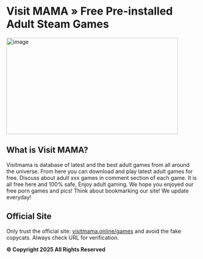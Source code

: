 # Visit MAMA » Free Pre-installed Adult Steam Games

<img width="450" height="253" alt="image" src="https://github.com/user-attachments/assets/e9a24971-2475-4a86-9bcf-1d2794f4eda2" />

## What is Visit MAMA?

Visitmama is database of latest and the best adult games from all around the universe. From here you can download and play latest adult games for free. Discuss about adult xxx games in comment section of each game. It is all free here and 100% safe, Enjoy adult gaming. We hope you enjoyed our free porn games and pics! Think about bookmarking our site! We update everyday!

## Official Site

Only trust the official site: [visitmama.online/games](https://visitmama.online/) and avoid the fake copycats. Always check URL for verification.

**© Copyright 2025 All Rights Reserved**
